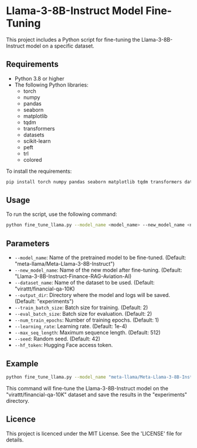 # Llama-3-8B-Instruct Model Fine-Tuning

This project includes a Python script for fine-tuning the Llama-3-8B-Instruct model on a specific dataset.

## Requirements

- Python 3.8 or higher
- The following Python libraries:
  - torch
  - numpy
  - pandas
  - seaborn
  - matplotlib
  - tqdm
  - transformers
  - datasets
  - scikit-learn
  - peft
  - trl
  - colored

To install the requirements:
```bash
pip install torch numpy pandas seaborn matplotlib tqdm transformers datasets scikit-learn peft trl colored
```

## Usage

To run the script, use the following command:
```bash
python fine_tune_llama.py --model_name <model_name> --new_model_name <new_model_name> --dataset_name <dataset_name> --output_dir <output_dir> --train_batch_size <train_batch_size> --eval_batch_size <eval_batch_size> --num_train_epochs <num_train_epochs> --learning_rate <learning_rate> --max_seq_length <max_seq_length> --seed <seed> --hf_token <your_hf_token>
```

## Parameters

* `--model_name`: Name of the pretrained model to be fine-tuned. (Default: "meta-llama/Meta-Llama-3-8B-Instruct")
* `--new_model_name`: Name of the new model after fine-tuning. (Default: "Llama-3-8B-Instruct-Finance-RAG-Aviation-AI)
* `--dataset_name`: Name of the dataset to be used. (Default: "virattt/financial-qa-10K)
* `--output_dir`: Directory where the model and logs will be saved. (Default: "experiments")
* `--train_batch_size`: Batch size for training. (Default: 2)
* `--eval_batch_size`: Batch size for evaluation. (Default: 2)
* `--num_train_epochs`: Number of training epochs. (Default: 1)
* `--learning_rate`: Learning rate. (Default: 1e-4)
* `--max_seq_length`: Maximum sequence length. (Default: 512)
* `--seed`: Random seed. (Default: 42)
* `--hf_token`: Hugging Face access token.

## Example

```bash
python fine_tune_llama.py --model_name "meta-llama/Meta-Llama-3-8B-Instruct" --new_model_name "Llama-3-8B-Instruct-Finance-RAG-Aviation-AI" --dataset_name "virattt/financial-qa-10K" --output_dir "experiments" --train_batch_size 2 --eval_batch_size 2 --num_train_epochs 1 --learning_rate 1e-4 --max_seq_length 512 --seed 42 --hf_token <your_hf_token>
```

This command will fine-tune the Llama-3-8B-Instruct model on the "virattt/financial-qa-10K" dataset and save the results in the "experiments" directory.

## Licence

This project is licenced under the MIT License. See the 'LICENSE' file for details.